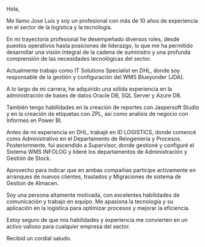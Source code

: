 Hola,

Me llamo Jose Luis y soy un profesional con más de 10 años de experiencia en el sector de la logística y la tecnología.

En mi trayectoria profesional he desempeñado diversos roles, desde puestos operativos hasta posiciones de liderazgo, lo que me ha permitido desarrollar una visión integral de la cadena de suministro y una profunda comprensión de las necesidades tecnológicas del sector.

Actualmente trabajo como IT Solutions Specialist en DHL, donde soy responsable de la gestión y configuración del WMS Blueyonder (JDA). 

A lo largo de mi carrera, he adquirido una sólida experiencia en la administración de bases de datos Oracle DB, SQL Server y Azure DB.

También tengo habilidades en la creación de reportes con Jaspersoft Studio y en la creación de etiquetas con ZPL, asi como analisis de negocio con Informes en Power BI.

Antes de mi experiencia en DHL, trabajé en ID LOGISTICS, donde comencé como Administrativo en el Departamento de Reingeniería y Procesos. Posteriormente, fui ascendido a Supervisor, donde gestioné y configuré el Sistema WMS INFOLOG y lideré los departamentos de Administración y Gestión de Stock.

Aprovecho para indicar que en ambas compañias participe activamente en arranques de nuevos clientes, traslados y Migraciones de sistema de Gestion de Almacen.

Soy una persona altamente motivada, con excelentes habilidades de comunicación y trabajo en equipo. Me apasiona la tecnología y su aplicación en la logística para optimizar procesos y mejorar la eficiencia.

Estoy seguro de que mis habilidades y experiencia me convierten en un activo valioso para cualquier empresa del sector.

Recibid un cordial saludo.
